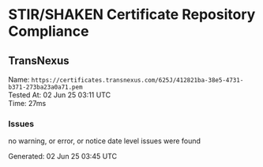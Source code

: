 # STIR/SHAKEN Certificate Repository Compliance

## TransNexus

Name: `https://certificates.transnexus.com/625J/412821ba-38e5-4731-b371-273ba23a0a71.pem`\
Tested At: 02 Jun 25 03:11 UTC\
Time: 27ms

### Issues

no warning, or error, or notice date level issues were found

Generated: 02 Jun 25 03:45 UTC